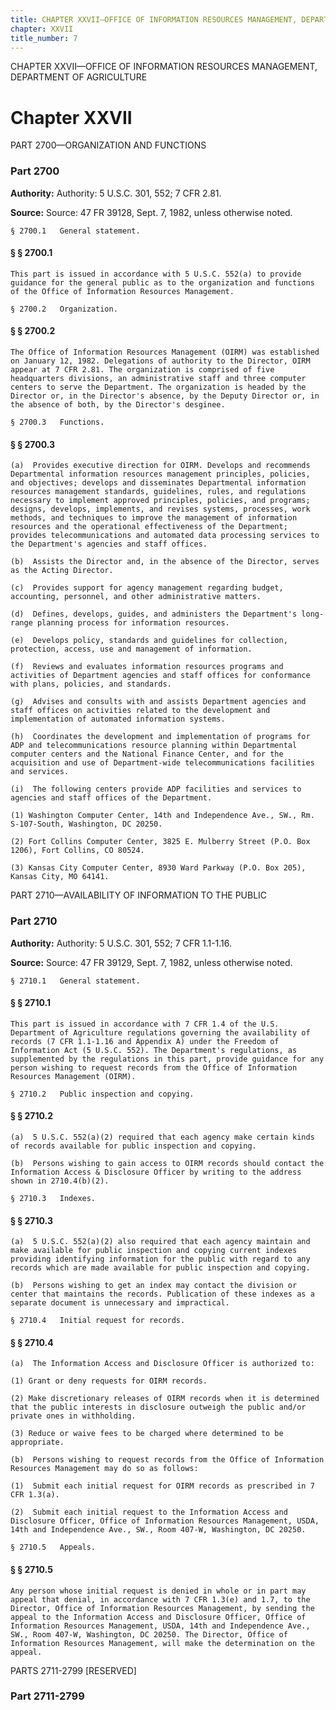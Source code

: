 ```yaml
---
title: CHAPTER XXVII—OFFICE OF INFORMATION RESOURCES MANAGEMENT, DEPARTMENT OF AGRICULTURE
chapter: XXVII
title_number: 7
---
```


CHAPTER XXVII—OFFICE OF INFORMATION RESOURCES MANAGEMENT, DEPARTMENT OF AGRICULTURE

# Chapter XXVII

  PART 2700—ORGANIZATION AND FUNCTIONS

### Part 2700

**Authority:** Authority: 5 U.S.C. 301, 552; 7 CFR 2.81.

**Source:** Source: 47 FR 39128, Sept. 7, 1982, unless otherwise noted.

    § 2700.1   General statement.

#### § § 2700.1

    This part is issued in accordance with 5 U.S.C. 552(a) to provide guidance for the general public as to the organization and functions of the Office of Information Resources Management.

    § 2700.2   Organization.

#### § § 2700.2

    The Office of Information Resources Management (OIRM) was established on January 12, 1982. Delegations of authority to the Director, OIRM appear at 7 CFR 2.81. The organization is comprised of five headquarters divisions, an administrative staff and three computer centers to serve the Department. The organization is headed by the Director or, in the Director's absence, by the Deputy Director or, in the absence of both, by the Director's desginee.

    § 2700.3   Functions.

#### § § 2700.3

    (a)  Provides executive direction for OIRM. Develops and recommends Departmental information resources management principles, policies, and objectives; develops and disseminates Departmental information resources management standards, guidelines, rules, and regulations necessary to implement approved principles, policies, and programs; designs, develops, implements, and revises systems, processes, work methods, and techniques to improve the management of information resources and the operational effectiveness of the Department; provides telecommunications and automated data processing services to the Department's agencies and staff offices.

    (b)  Assists the Director and, in the absence of the Director, serves as the Acting Director.

    (c)  Provides support for agency management regarding budget, accounting, personnel, and other administrative matters.

    (d)  Defines, develops, guides, and administers the Department's long-range planning process for information resources.

    (e)  Develops policy, standards and guidelines for collection, protection, access, use and management of information.

    (f)  Reviews and evaluates information resources programs and activities of Department agencies and staff offices for conformance with plans, policies, and standards.

    (g)  Advises and consults with and assists Department agencies and staff offices on activities related to the development and implementation of automated information systems.

    (h)  Coordinates the development and implementation of programs for ADP and telecommunications resource planning within Departmental computer centers and the National Finance Center, and for the acquisition and use of Department-wide telecommunications facilities and services.

    (i)  The following centers provide ADP facilities and services to agencies and staff offices of the Department.

    (1) Washington Computer Center, 14th and Independence Ave., SW., Rm. S-107-South, Washington, DC 20250.

    (2) Fort Collins Computer Center, 3825 E. Mulberry Street (P.O. Box 1206), Fort Collins, CO 80524.

    (3) Kansas City Computer Center, 8930 Ward Parkway (P.O. Box 205), Kansas City, MO 64141.

  PART 2710—AVAILABILITY OF INFORMATION TO THE PUBLIC

### Part 2710

**Authority:** Authority: 5 U.S.C. 301, 552; 7 CFR 1.1-1.16.

**Source:** Source: 47 FR 39129, Sept. 7, 1982, unless otherwise noted.

    § 2710.1   General statement.

#### § § 2710.1

    This part is issued in accordance with 7 CFR 1.4 of the U.S. Department of Agriculture regulations governing the availability of records (7 CFR 1.1-1.16 and Appendix A) under the Freedom of Information Act (5 U.S.C. 552). The Department's regulations, as supplemented by the regulations in this part, provide guidance for any person wishing to request records from the Office of Information Resources Management (OIRM).

    § 2710.2   Public inspection and copying.

#### § § 2710.2

    (a)  5 U.S.C. 552(a)(2) required that each agency make certain kinds of records available for public inspection and copying.

    (b)  Persons wishing to gain access to OIRM records should contact the Information Access & Disclosure Officer by writing to the address shown in 2710.4(b)(2).

    § 2710.3   Indexes.

#### § § 2710.3

    (a)  5 U.S.C. 552(a)(2) also required that each agency maintain and make available for public inspection and copying current indexes providing identifying information for the public with regard to any records which are made available for public inspection and copying.

    (b)  Persons wishing to get an index may contact the division or center that maintains the records. Publication of these indexes as a separate document is unnecessary and impractical.

    § 2710.4   Initial request for records.

#### § § 2710.4

    (a)  The Information Access and Disclosure Officer is authorized to:

    (1) Grant or deny requests for OIRM records.

    (2) Make discretionary releases of OIRM records when it is determined that the public interests in disclosure outweigh the public and/or private ones in withholding.

    (3) Reduce or waive fees to be charged where determined to be appropriate.

    (b)  Persons wishing to request records from the Office of Information Resources Management may do so as follows:

    (1)  Submit each initial request for OIRM records as prescribed in 7 CFR 1.3(a).

    (2)  Submit each initial request to the Information Access and Disclosure Officer, Office of Information Resources Management, USDA, 14th and Independence Ave., SW., Room 407-W, Washington, DC 20250.

    § 2710.5   Appeals.

#### § § 2710.5

    Any person whose initial request is denied in whole or in part may appeal that denial, in accordance with 7 CFR 1.3(e) and 1.7, to the Director, Office of Information Resources Management, by sending the appeal to the Information Access and Disclosure Officer, Office of Information Resources Management, USDA, 14th and Independence Ave., SW., Room 407-W, Washington, DC 20250. The Director, Office of Information Resources Management, will make the determination on the appeal.

  PARTS 2711-2799 [RESERVED]

### Part 2711-2799

